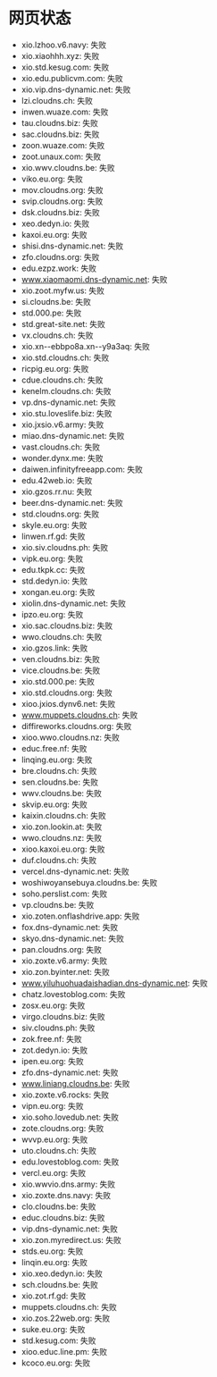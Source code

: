 # 网页状态
- xio.lzhoo.v6.navy: 失败
- xio.xiaohhh.xyz: 失败
- xio.std.kesug.com: 失败
- xio.edu.publicvm.com: 失败
- xio.vip.dns-dynamic.net: 失败
- lzi.cloudns.ch: 失败
- inwen.wuaze.com: 失败
- tau.cloudns.biz: 失败
- sac.cloudns.biz: 失败
- zoon.wuaze.com: 失败
- zoot.unaux.com: 失败
- xio.wwv.cloudns.be: 失败
- viko.eu.org: 失败
- mov.cloudns.org: 失败
- svip.cloudns.org: 失败
- dsk.cloudns.biz: 失败
- xeo.dedyn.io: 失败
- kaxoi.eu.org: 失败
- shisi.dns-dynamic.net: 失败
- zfo.cloudns.org: 失败
- edu.ezpz.work: 失败
- www.xiaomaomi.dns-dynamic.net: 失败
- xio.zoot.myfw.us: 失败
- si.cloudns.be: 失败
- std.000.pe: 失败
- std.great-site.net: 失败
- vx.cloudns.ch: 失败
- xio.xn--ebbpo8a.xn--y9a3aq: 失败
- xio.std.cloudns.ch: 失败
- ricpig.eu.org: 失败
- cdue.cloudns.ch: 失败
- kenelm.cloudns.ch: 失败
- vp.dns-dynamic.net: 失败
- xio.stu.loveslife.biz: 失败
- xio.jxsio.v6.army: 失败
- miao.dns-dynamic.net: 失败
- vast.cloudns.ch: 失败
- wonder.dynx.me: 失败
- daiwen.infinityfreeapp.com: 失败
- edu.42web.io: 失败
- xio.gzos.rr.nu: 失败
- beer.dns-dynamic.net: 失败
- std.cloudns.org: 失败
- skyle.eu.org: 失败
- linwen.rf.gd: 失败
- xio.siv.cloudns.ph: 失败
- vipk.eu.org: 失败
- edu.tkpk.cc: 失败
- std.dedyn.io: 失败
- xongan.eu.org: 失败
- xiolin.dns-dynamic.net: 失败
- ipzo.eu.org: 失败
- xio.sac.cloudns.biz: 失败
- wwo.cloudns.ch: 失败
- xio.gzos.link: 失败
- ven.cloudns.biz: 失败
- vice.cloudns.be: 失败
- xio.std.000.pe: 失败
- xio.std.cloudns.org: 失败
- xioo.jxios.dynv6.net: 失败
- www.muppets.cloudns.ch: 失败
- diffireworks.cloudns.org: 失败
- xioo.wwo.cloudns.nz: 失败
- educ.free.nf: 失败
- linqing.eu.org: 失败
- bre.cloudns.ch: 失败
- sen.cloudns.be: 失败
- wwv.cloudns.be: 失败
- skvip.eu.org: 失败
- kaixin.cloudns.ch: 失败
- xio.zon.lookin.at: 失败
- wwo.cloudns.nz: 失败
- xioo.kaxoi.eu.org: 失败
- duf.cloudns.ch: 失败
- vercel.dns-dynamic.net: 失败
- woshiwoyansebuya.cloudns.be: 失败
- soho.perslist.com: 失败
- vp.cloudns.be: 失败
- xio.zoten.onflashdrive.app: 失败
- fox.dns-dynamic.net: 失败
- skyo.dns-dynamic.net: 失败
- pan.cloudns.org: 失败
- xio.zoxte.v6.army: 失败
- xio.zon.byinter.net: 失败
- www.yiluhuohuadaishadian.dns-dynamic.net: 失败
- chatz.lovestoblog.com: 失败
- zosx.eu.org: 失败
- virgo.cloudns.biz: 失败
- siv.cloudns.ph: 失败
- zok.free.nf: 失败
- zot.dedyn.io: 失败
- ipen.eu.org: 失败
- zfo.dns-dynamic.net: 失败
- www.liniang.cloudns.be: 失败
- xio.zoxte.v6.rocks: 失败
- vipn.eu.org: 失败
- xio.soho.lovedub.net: 失败
- zote.cloudns.org: 失败
- wvvp.eu.org: 失败
- uto.cloudns.ch: 失败
- edu.lovestoblog.com: 失败
- vercl.eu.org: 失败
- xio.wwvio.dns.army: 失败
- xio.zoxte.dns.navy: 失败
- clo.cloudns.be: 失败
- educ.cloudns.biz: 失败
- vip.dns-dynamic.net: 失败
- xio.zon.myredirect.us: 失败
- stds.eu.org: 失败
- linqin.eu.org: 失败
- xio.xeo.dedyn.io: 失败
- sch.cloudns.be: 失败
- xio.zot.rf.gd: 失败
- muppets.cloudns.ch: 失败
- xio.zos.22web.org: 失败
- suke.eu.org: 失败
- std.kesug.com: 失败
- xioo.educ.line.pm: 失败
- kcoco.eu.org: 失败
